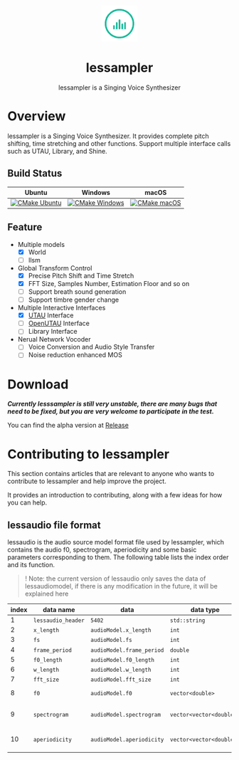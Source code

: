 <div align="center"><img width="80" src="assets/icon_128.gif" alt="lessampler logo"></div>
<h1 align="center">lessampler</h1>
<p align="center">lessampler is a Singing Voice Synthesizer</p>

# Overview

lessampler is a Singing Voice Synthesizer. It provides complete pitch shifting, time stretching and other functions. Support multiple interface calls such as UTAU, Library, and Shine.

## Build Status

| Ubuntu                                                       | Windows                                                      | macOS                                                        |
| ------------------------------------------------------------ | ------------------------------------------------------------ | ------------------------------------------------------------ |
| [![CMake Ubuntu](https://github.com/YuzukiTsuru/lessampler/actions/workflows/cmake-ubuntu.yml/badge.svg)](https://github.com/YuzukiTsuru/lessampler/actions/workflows/cmake-ubuntu.yml) | [![CMake Windows](https://github.com/YuzukiTsuru/lessampler/actions/workflows/cmake-windows.yml/badge.svg)](https://github.com/YuzukiTsuru/lessampler/actions/workflows/cmake-windows.yml) | [![CMake macOS](https://github.com/YuzukiTsuru/lessampler/actions/workflows/cmake-macos.yml/badge.svg)](https://github.com/YuzukiTsuru/lessampler/actions/workflows/cmake-macos.yml) |

## Feature
- Multiple models
  - [x] World
  - [ ] llsm
- Global Transform Control
  - [x] Precise Pitch Shift and Time Stretch
  - [x] FFT Size, Samples Number, Estimation Floor and so on
  - [ ] Support breath sound generation
  - [ ] Support timbre gender change
- Multiple Interactive Interfaces
  - [x] [UTAU](http://utau2008.xrea.jp/) Interface
  - [ ] [OpenUTAU](https://github.com/stakira/OpenUtau) Interface
  - [ ] Library Interface
- Nerual Network Vocoder
  - [ ] Voice Conversion and Audio Style Transfer
  - [ ] Noise reduction enhanced MOS

# Download

***Currently lesssampler is still very unstable, there are many bugs that need to be fixed, but you are very welcome to participate in the test.***

You can find the alpha version at [Release](https://github.com/YuzukiTsuru/lessampler/releases)

# Contributing to lessampler

This section contains articles that are relevant to anyone who wants to contribute to lessampler and help improve the project.

It provides an introduction to contributing, along with a few ideas for how you can help.

## lessaudio file format

lessaudio is the audio source model format file used by lessampler, which contains the audio f0, spectrogram, aperiodicity and some basic parameters corresponding to them. The following table lists the index order and its function.

> ! Note: the current version of lessaudio only saves the data of lessaudiomodel, if there is any modification in the future, it will be explained here

| index | data name          | data                      | data type     | data size                 |
| ----- | ------------------ | ------------------------- | ------------- | ------------------------- |
| 1     | `lessaudio_header` | `5402`                    | `std::string` | `sizeof(std::streamsize)` |
| 2     | `x_length`         | `audioModel.x_length`     | `int`         | `sizeof(int)`             |
| 3     | `fs`               | `audioModel.fs`           | `int`         | `sizeof(int)`             |
| 4     | `frame_period`     | `audioModel.frame_period` | `double`      | `sizeof(double)`          |
| 5     | `f0_length`        | `audioModel.f0_length`    | `int`         | `sizeof(int)`             |
| 6     | `w_length`         | `audioModel.w_length`     | `int`         | `sizeof(int)`             |
| 7     | `fft_size`         | `audioModel.fft_size`     | `int`         | `sizeof(int)`             |
| 8     | `f0`               | `audioModel.f0`           | `vector<double>`              | `audioModel.f0.size() * sizeof(double)` |
| 9     | `spectrogram`      | `audioModel.spectrogram` |  `vector<vector<double>>`             | `audioModel.f0.size() * audioModel.w_length * sizeof(double)` |
| 10    | `aperiodicity`     | `audioModel.aperiodicity` |   `vector<vector<double>>`            | `audioModel.f0.size() * audioModel.w_length * sizeof(double)` |


